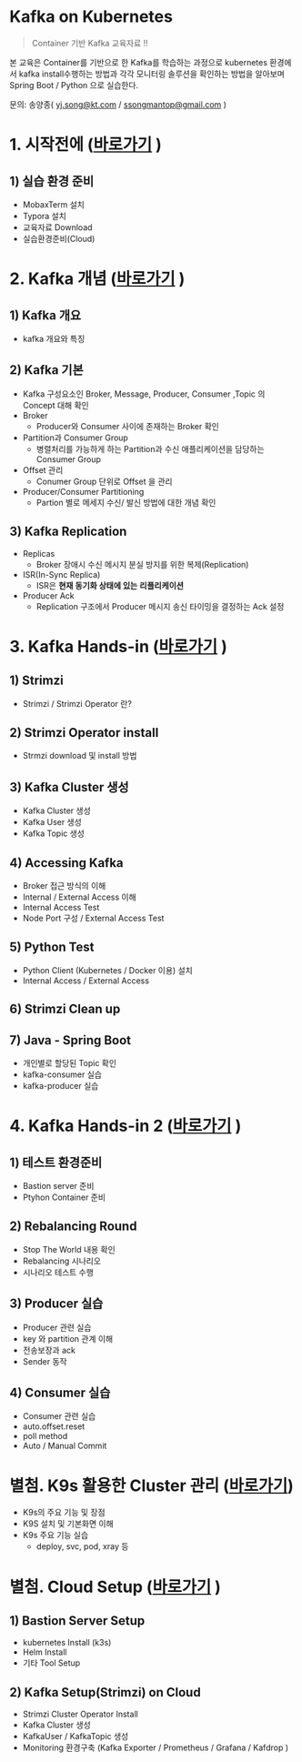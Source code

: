 # Kafka on Kubernetes

> Container 기반 Kafka 교육자료 !!

본 교육은 Container를 기반으로 한 Kafka를 학습하는 과정으로 kubernetes 환경에서 kafka install수행하는 방법과 각각 모니터링 솔루션을 확인하는 방법을 알아보며 Spring Boot / Python 으로 실습한다.

문의: 송양종( yj.song@kt.com / ssongmantop@gmail.com )





# 1. 시작전에 ([바로가기](beforebegin/beforebegin.md) )

## 1) 실습 환경 준비

* MobaxTerm 설치
* Typora 설치
* 교육자료 Download
* 실습환경준비(Cloud)



# 2. Kafka 개념 ([바로가기](kafka/1.kafka-개념.md) )

## 1) Kafka 개요

* kafka 개요와 특징

## 2) Kafka 기본

* Kafka 구성요소인 Broker, Message, Producer, Consumer ,Topic 의 Concept 대해 확인
* Broker
  * Producer와 Consumer 사이에 존재하는 Broker 확인
* Partition과 Consumer Group
  * 병렬처리를 가능하게 하는 Partition과 수신 애플리케이션을 담당하는 Consumer Group
* Offset 관리
  * Conumer Group 단위로 Offset 을 관리
* Producer/Consumer Partitioning
  * Partion 별로 메세지 수신/ 발신 방법에 대한 개념 확인

## 3) Kafka Replication

* Replicas
  * Broker 장애시 수신 메시지 분실 방지를 위한 복제(Replication)
* ISR(In-Sync Replica)
  * ISR은 **현재 동기화 상태에 있는** **리플리케이션**
* Producer Ack
  * Replication 구조에서 Producer 메시지 송신 타이밍을 결정하는 Ack 설정



# 3. Kafka Hands-in ([바로가기](kafka/2.kafka-hands-in.md) )

## 1) Strimzi

* Strimzi / Strimzi Operator 란?

## 2) Strimzi Operator install

* Strmzi download 및 install 방법

## 3) Kafka Cluster 생성

* Kafka Cluster 생성
* Kafka User 생성
* Kafka Topic 생성

## 4) Accessing Kafka

* Broker 접근 방식의 이해
* Internal / External Access 이해
* Internal Access Test
* Node Port 구성 / External Access Test

## 5) Python Test

* Python Client (Kubernetes / Docker 이용) 설치
* Internal Access / External Access

## 6) Strimzi Clean up

## 7) Java - Spring Boot

* 개인별로 할당된 Topic 확인
* kafka-consumer 실습
* kafka-producer 실습





# 4. Kafka Hands-in 2 ([바로가기](kafka/3.kafka-hands-in2.md) )

## 1) 테스트 환경준비

* Bastion server 준비
* Ptyhon Container 준비

## 2) Rebalancing Round

* Stop The World 내용 확인
* Rebalancing 시나리오
* 시나리오 테스트 수행

## 3) Producer 실습

* Producer 관련 실습
* key 와 partition 관계 이해
* 전송보장과  ack
* Sender 동작

## 4) Consumer 실습

* Consumer 관련 실습
* auto.offset.reset
* poll method
* Auto / Manual Commit







# 별첨. K9s 활용한 Cluster 관리 ([바로가기](./k9s/K9s.md))  

* K9s의 주요 기능 및 장점
* K9S 설치 및 기본화면 이해
* K9s 주요 기능 실습
  * deploy, svc, pod, xray 등



# 별첨. Cloud Setup ([바로가기](cloud-setup/cloud-setup.md) )

## 1) Bastion Server Setup

* kubernetes Install (k3s)
* Helm Install
* 기타 Tool Setup

## 2) Kafka Setup(Strimzi) on Cloud

* Strimzi Cluster Operator Install
* Kafka Cluster 생성
* KafkaUser / KafkaTopic 생성
* Monitoring 환경구축 (Kafka Exporter / Prometheus / Grafana / Kafdrop )

